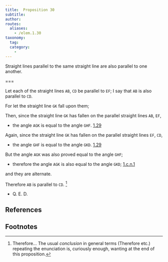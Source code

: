 ```yaml
---
title:  Proposition 30
subtitle: 
author:
routes:
  aliases:
    - /elem.1.30
taxonomy:
  tag:
  category:
    - 
---
```


Straight lines parallel to the same straight line are also parallel to one another.

===

Let each of the straight lines `AB`, `CD` be parallel to `EF`; I say that `AB` is also parallel to `CD`. 

For let the straight line `GK` fall upon them; 

Then, since the straight line `GK` has fallen on the parallel straight lines `AB`, `EF`, 

- the angle `AGK` is equal to the angle `GHF`. [1.29]

Again, since the straight line `GK` has fallen on the parallel straight lines `EF`, `CD`, 

- the angle `GHF` is equal to the angle `GKD`. [1.29]

But the angle `AGK` was also proved equal to the angle `GHF`; 

- therefore the angle `AGK` is also equal to the angle `GKD`; [1.c.n.1]

and they are alternate. 

Therefore `AB` is parallel to `CD`. [^1]

- Q. E. D.

## References

[1.29]: /elem.1.29 "Book 1 - Proposition 29"
[1.c.n.1]: /elem.1.c.n.1 "Book 1 - Common Notion 1"

## Footnotes

[^1]: Therefore...
    The usual <em>conclusion</em> in general terms (<quote>Therefore etc.</quote>) repeating the enunciation is, curiously enough, wanting at the end of this proposition.

